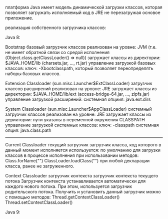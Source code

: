 платформа Java имеет модель динамической загрузки классов, которая позволяет загружать исполняемый код в JRE не перезагружая основое приложение.

реализация собственного загрузчика классов:

Java 8:

Bootstrap
базовый загрузчик классов
реализован на уровне: JVM (т.е. не имеет обратной связи со средой исполнения (Object.class.getClassLoader() => null))
загружает классы из директории: $JAVA_HOME/lib (charsets.jar, ..., rt.jar)
управление загрузкой базовых классов:
    ключ: -Xbootclasspath, который позволяет переопределять наборы базовых классов.

Extension Classloader (sun.misc.Launcher$ExtClassLoader)
загрузчик классов расширений
реализован на уровне: JRE
загружает классы из директории: $JAVA_HOME/lib/ext (access-bridge-64.jar, ..., zipfs.jar)
управление загрузкой расширений:
    системная опциия: java.ext.dirs

System Classloader (sun.misc.Launcher$AppClassLoader)
системный загрузчик классов
реализован на уровне: JRE
загружает классы из дериктории: пути указаны в переменной окружения CLASSPATH
управление загрузкой системных классов:
    ключ: -classpath
    системная опция: java.class.path

---

Current Classloader
текущий загрузчик
загрузчик класса, код которого в данный момент исполняется
используется:
    по умолчанию для загрузки классов в процессе исполнения
    при использовании методов:
        Class.forName("")
        ClassLoader.loadClass("")
    при любой декларации класса, ранее не загруженного.

Context Classloader
загрузчик контекста
загрузчик контекста текущего потока
    Загрузчик контекста устанавливается автоматически для каждого нового потока. При этом, используется загрузчик родительского потока.
    Получить и установить данный загрузчик можно с помощью методов:
        Thread.getContextClassLoader()
        Thread.setContextClassLoader()
        
Java 9: